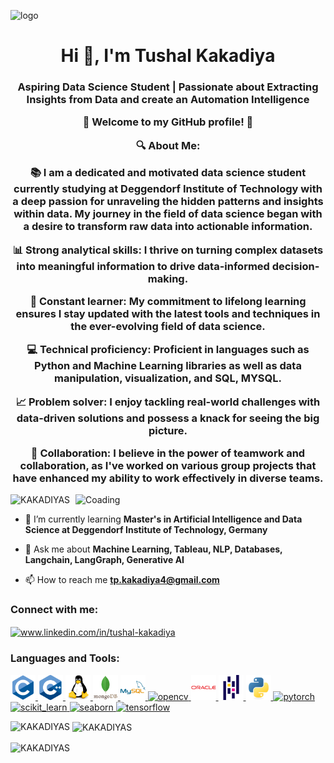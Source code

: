 ![logo](https://github.com/KAKADIYAS/Intro_Page/blob/main/Tushal%20Kakadiya.gif)

<h1 align="center">Hi 👋, I'm Tushal Kakadiya</h1>
<h3 align="center">Aspiring Data Science Student | Passionate about Extracting Insights from Data and create an Automation Intelligence

🌟 Welcome to my GitHub profile! 🌟

🔍 About Me:

📚 I am a dedicated and motivated data science student currently studying at Deggendorf Institute of Technology with a deep passion for unraveling the hidden patterns and insights within data. My journey in the field of data science began with a desire to transform raw data into actionable information.

📊 Strong analytical skills: I thrive on turning complex datasets into meaningful information to drive data-informed decision-making.

🧠 Constant learner: My commitment to lifelong learning ensures I stay updated with the latest tools and techniques in the ever-evolving field of data science.

💻 Technical proficiency: Proficient in languages such as Python and Machine Learning libraries as well as data manipulation, visualization, and SQL, MYSQL.

📈 Problem solver: I enjoy tackling real-world challenges with data-driven solutions and possess a knack for seeing the big picture.

🤝 Collaboration: I believe in the power of teamwork and collaboration, as I've worked on various group projects that have enhanced my ability to work effectively in diverse teams.
</h3>
<img align="right" alt="Coading" width="400" src="https://blog.imarticus.org/wp-content/uploads/2020/09/rt.gif">

<p align="left"> <img src="https://komarev.com/ghpvc/?username=KAKADIYAS&label=Profile%20views&color=0e75b6&style=flat" alt="KAKADIYAS" /> </p>

- 🌱 I’m currently learning **Master's in Artificial Intelligence and Data Science at Deggendorf Institute of Technology, Germany**

- 💬 Ask me about **Machine Learning, Tableau, NLP, Databases, Langchain, LangGraph, Generative AI**

- 📫 How to reach me **tp.kakadiya4@gmail.com**

<h3 align="left">Connect with me:</h3>
<p align="left">
<a href="www.linkedin.com/in/tushal-kakadiya" target="blank"><img align="center" src="https://raw.githubusercontent.com/rahuldkjain/github-profile-readme-generator/master/src/images/icons/Social/linked-in-alt.svg" alt="www.linkedin.com/in/tushal-kakadiya" height="30" width="40" /></a>
</p>

<h3 align="left">Languages and Tools:</h3>
<p align="left"> <a href="https://www.cprogramming.com/" target="_blank" rel="noreferrer"> <img src="https://raw.githubusercontent.com/devicons/devicon/master/icons/c/c-original.svg" alt="c" width="40" height="40"/> </a> <a href="https://www.w3schools.com/cpp/" target="_blank" rel="noreferrer"> <img src="https://raw.githubusercontent.com/devicons/devicon/master/icons/cplusplus/cplusplus-original.svg" alt="cplusplus" width="40" height="40"/> </a> <a href="https://www.linux.org/" target="_blank" rel="noreferrer"> <img src="https://raw.githubusercontent.com/devicons/devicon/master/icons/linux/linux-original.svg" alt="linux" width="40" height="40"/> </a> <a href="https://www.mongodb.com/" target="_blank" rel="noreferrer"> <img src="https://raw.githubusercontent.com/devicons/devicon/master/icons/mongodb/mongodb-original-wordmark.svg" alt="mongodb" width="40" height="40"/> </a> <a href="https://www.mysql.com/" target="_blank" rel="noreferrer"> <img src="https://raw.githubusercontent.com/devicons/devicon/master/icons/mysql/mysql-original-wordmark.svg" alt="mysql" width="40" height="40"/> </a> <a href="https://opencv.org/" target="_blank" rel="noreferrer"> <img src="https://www.vectorlogo.zone/logos/opencv/opencv-icon.svg" alt="opencv" width="40" height="40"/> </a> <a href="https://www.oracle.com/" target="_blank" rel="noreferrer"> <img src="https://raw.githubusercontent.com/devicons/devicon/master/icons/oracle/oracle-original.svg" alt="oracle" width="40" height="40"/> </a> <a href="https://pandas.pydata.org/" target="_blank" rel="noreferrer"> <img src="https://raw.githubusercontent.com/devicons/devicon/2ae2a900d2f041da66e950e4d48052658d850630/icons/pandas/pandas-original.svg" alt="pandas" width="40" height="40"/> </a> <a href="https://www.python.org" target="_blank" rel="noreferrer"> <img src="https://raw.githubusercontent.com/devicons/devicon/master/icons/python/python-original.svg" alt="python" width="40" height="40"/> </a> <a href="https://pytorch.org/" target="_blank" rel="noreferrer"> <img src="https://www.vectorlogo.zone/logos/pytorch/pytorch-icon.svg" alt="pytorch" width="40" height="40"/> </a> <a href="https://scikit-learn.org/" target="_blank" rel="noreferrer"> <img src="https://upload.wikimedia.org/wikipedia/commons/0/05/Scikit_learn_logo_small.svg" alt="scikit_learn" width="40" height="40"/> </a> <a href="https://seaborn.pydata.org/" target="_blank" rel="noreferrer"> <img src="https://seaborn.pydata.org/_images/logo-mark-lightbg.svg" alt="seaborn" width="40" height="40"/> </a> <a href="https://www.tensorflow.org" target="_blank" rel="noreferrer"> <img src="https://www.vectorlogo.zone/logos/tensorflow/tensorflow-icon.svg" alt="tensorflow" width="40" height="40"/> </a> </p>

<p><img align="left" src="https://github-readme-stats.vercel.app/api/top-langs?username=KAKADIYAS&show_icons=true&locale=en&layout=compact" alt="KAKADIYAS" /></p>

<p>&nbsp;<img align="center" src="https://github-readme-stats.vercel.app/api?username=KAKADIYAS&show_icons=true&locale=en" alt="KAKADIYAS" /></p>

<p><img align="center" src="https://github-readme-streak-stats.herokuapp.com/?user=KAKADIYAS&" alt="KAKADIYAS" /></p>
